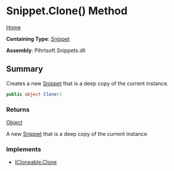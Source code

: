 # Snippet\.Clone\(\) Method

[Home](../../../../README.md)

**Containing Type**: [Snippet](../README.md)

**Assembly**: Pihrtsoft\.Snippets\.dll

## Summary

Creates a new [Snippet](../README.md) that is a deep copy of the current instance\.

```csharp
public object Clone()
```

### Returns

[Object](https://docs.microsoft.com/en-us/dotnet/api/system.object)

A new [Snippet](../README.md) that is a deep copy of the current instance

### Implements

* [ICloneable.Clone](https://docs.microsoft.com/en-us/dotnet/api/system.icloneable.clone)
